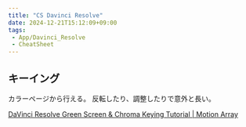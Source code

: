 ```yaml
---
title: "CS Davinci Resolve"
date: 2024-12-21T15:12:09+09:00
tags:
 - App/Davinci_Resolve
 - CheatSheet
---
```



## キーイング
カラーページから行える。
反転したり、調整したりで意外と長い。

[DaVinci Resolve Green Screen & Chroma Keying Tutorial \| Motion Array](https://motionarray.com/learn/davinci-resolve/davinci-resolve-green-screen/)